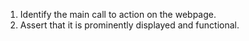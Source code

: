 1. Identify the main call to action on the webpage.
2. Assert that it is prominently displayed and functional.